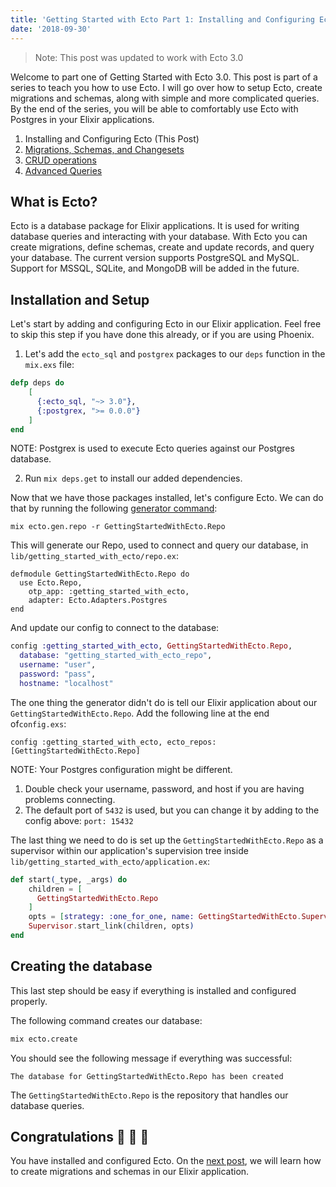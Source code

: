 ```yaml
---
title: 'Getting Started with Ecto Part 1: Installing and Configuring Ecto'
date: '2018-09-30'
---
```


> Note: This post was updated to work with Ecto 3.0

Welcome to part one of Getting Started with Ecto 3.0. This post is part of a series to teach you how to use Ecto. I will go over how to setup Ecto, create migrations and schemas, along with simple and more complicated queries. By the end of the series, you will be able to comfortably use Ecto with Postgres in your Elixir applications.

1. Installing and Configuring Ecto (This Post)
1. [Migrations, Schemas, and Changesets](/getting-started-with-ecto-part-2/)
1. [CRUD operations](/getting-started-with-ecto-part-3/)
1. [Advanced Queries](/getting-started-with-ecto-part-4/)

## What is Ecto?

Ecto is a database package for Elixir applications. It is used for writing database queries and interacting with your database. With Ecto you can create migrations, define schemas, create and update records, and query your database. The current version supports PostgreSQL and MySQL. Support for MSSQL, SQLite, and MongoDB will be added in the future.

## Installation and Setup

Let's start by adding and configuring Ecto in our Elixir application. Feel free to skip this step if you have done this already, or if you are using Phoenix.

1. Let's add the `ecto_sql` and `postgrex` packages to our `deps` function in the `mix.exs` file:

```elixir
defp deps do
    [
      {:ecto_sql, "~> 3.0"},
      {:postgrex, ">= 0.0.0"}
    ]
end
```

NOTE: Postgrex is used to execute Ecto queries against our Postgres database.

2. Run `mix deps.get` to install our added dependencies.

Now that we have those packages installed, let's configure Ecto. We can do that by running the following [generator command](https://hexdocs.pm/ecto/Mix.Tasks.Ecto.html):

```
mix ecto.gen.repo -r GettingStartedWithEcto.Repo
```

This will generate our Repo, used to connect and query our database, in `lib/getting_started_with_ecto/repo.ex`:

```
defmodule GettingStartedWithEcto.Repo do
  use Ecto.Repo,
    otp_app: :getting_started_with_ecto,
    adapter: Ecto.Adapters.Postgres
end
```

And update our config to connect to the database:

```elixir
config :getting_started_with_ecto, GettingStartedWithEcto.Repo,
  database: "getting_started_with_ecto_repo",
  username: "user",
  password: "pass",
  hostname: "localhost"
```

The one thing the generator didn't do is tell our Elixir application about our `GettingStartedWithEcto.Repo`.
Add the following line at the end of`config.exs`:

```
config :getting_started_with_ecto, ecto_repos: [GettingStartedWithEcto.Repo]
```

NOTE: Your Postgres configuration might be different.

1. Double check your username, password, and host if you are having problems connecting.
1. The default port of `5432` is used, but you can change it by adding to the config above: `port: 15432`

The last thing we need to do is set up the `GettingStartedWithEcto.Repo` as a supervisor within our application's
supervision tree inside `lib/getting_started_with_ecto/application.ex`:

```elixir
def start(_type, _args) do
    children = [
      GettingStartedWithEcto.Repo
    ]
    opts = [strategy: :one_for_one, name: GettingStartedWithEcto.Supervisor]
    Supervisor.start_link(children, opts)
end
```

## Creating the database

This last step should be easy if everything is installed and configured properly.

The following command creates our database:

```bash
mix ecto.create
```

You should see the following message if everything was successful:

```
The database for GettingStartedWithEcto.Repo has been created
```

The `GettingStartedWithEcto.Repo` is the repository that handles our database queries.

## Congratulations 🎉 🎉 🎉

You have installed and configured Ecto. On the [next post](/getting-started-with-ecto-part-2/), we will learn how to create migrations and schemas in our Elixir application.
